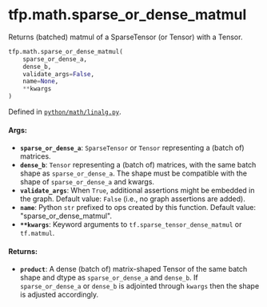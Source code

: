 <div itemscope itemtype="http://developers.google.com/ReferenceObject">
<meta itemprop="name" content="tfp.math.sparse_or_dense_matmul" />
<meta itemprop="path" content="Stable" />
</div>

# tfp.math.sparse_or_dense_matmul

Returns (batched) matmul of a SparseTensor (or Tensor) with a Tensor.

``` python
tfp.math.sparse_or_dense_matmul(
    sparse_or_dense_a,
    dense_b,
    validate_args=False,
    name=None,
    **kwargs
)
```



Defined in [`python/math/linalg.py`](https://github.com/tensorflow/probability/tree/master/tensorflow_probability/python/math/linalg.py).

<!-- Placeholder for "Used in" -->

#### Args:

* <b>`sparse_or_dense_a`</b>: `SparseTensor` or `Tensor` representing a (batch of)
  matrices.
* <b>`dense_b`</b>: `Tensor` representing a (batch of) matrices, with the same batch
  shape as `sparse_or_dense_a`. The shape must be compatible with the shape
  of `sparse_or_dense_a` and kwargs.
* <b>`validate_args`</b>: When `True`, additional assertions might be embedded in the
  graph.
  Default value: `False` (i.e., no graph assertions are added).
* <b>`name`</b>: Python `str` prefixed to ops created by this function.
  Default value: "sparse_or_dense_matmul".
* <b>`**kwargs`</b>: Keyword arguments to `tf.sparse_tensor_dense_matmul` or
  `tf.matmul`.


#### Returns:

* <b>`product`</b>: A dense (batch of) matrix-shaped Tensor of the same batch shape and
dtype as `sparse_or_dense_a` and `dense_b`. If `sparse_or_dense_a` or
`dense_b` is adjointed through `kwargs` then the shape is adjusted
accordingly.